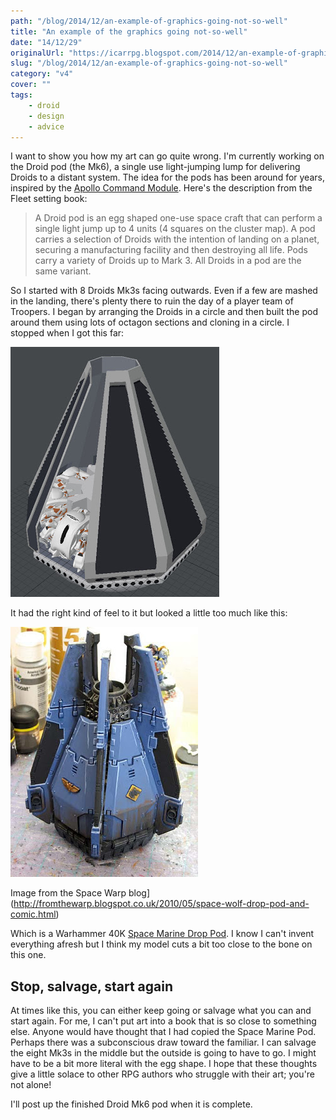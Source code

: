 ```yaml
---
path: "/blog/2014/12/an-example-of-graphics-going-not-so-well"
title: "An example of the graphics going not-so-well"
date: "14/12/29"
originalUrl: "https://icarrpg.blogspot.com/2014/12/an-example-of-graphics-going-not-so-well.html"
slug: "/blog/2014/12/an-example-of-graphics-going-not-so-well"
category: "v4"
cover: ""
tags:
    - droid
    - design
    - advice
---
```

I want to show you how my art can go quite wrong. I'm currently working on the Droid pod (the Mk6), a single use light-jumping lump for delivering Droids to a distant system. The idea for the pods has been around for years, inspired by the [Apollo Command Module](http://en.wikipedia.org/wiki/Apollo_Command/Service_Module#Command_Module_.28CM.29). Here's the description from the Fleet setting book:  

> A Droid pod is an egg shaped one-use space craft that can perform a single light jump up to 4 units (4 squares on the cluster map). A pod carries a selection of Droids with the intention of landing on a planet, securing a manufacturing facility and then destroying all life. Pods carry a variety of Droids up to Mark 3. All Droids in a pod are the same variant.

 So I started with 8 Droids Mk3s facing outwards. Even if a few are mashed in the landing, there's plenty there to ruin the day of a player team of Troopers. I began by arranging the Droids in a circle and then built the pod around them using lots of octagon sections and cloning in a circle. I stopped when I got this far:  

![My first attempt at the mk6 had the angular octagon feel of a Warhammer 40K drop pod](./images/droid-mk6-fail.jpg)

It had the right kind of feel to it but looked a little too much like this:  

![The Warhammer 40K drop pod](./images/wh40k-space-wolves-drop-pod.jpg)
  
 Image from the Space Warp blog](http://fromthewarp.blogspot.co.uk/2010/05/space-wolf-drop-pod-and-comic.html)

 Which is a Warhammer 40K [Space Marine Drop Pod](http://warhammer40k.wikia.com/wiki/Drop_Pod). I know I can't invent everything afresh but I think my model cuts a bit too close to the bone on this one.  

## Stop, salvage, start again

At times like this, you can either keep going or salvage what you can and start again. For me, I can't put art into a book that is so close to something else. Anyone would have thought that I had copied the Space Marine Pod. Perhaps there was a subconscious draw toward the familiar. I can salvage the eight Mk3s in the middle but the outside is going to have to go. I might have to be a bit more literal with the egg shape. I hope that these thoughts give a little solace to other RPG authors who struggle with their art; you're not alone!  

I'll post up the finished Droid Mk6 pod when it is complete.